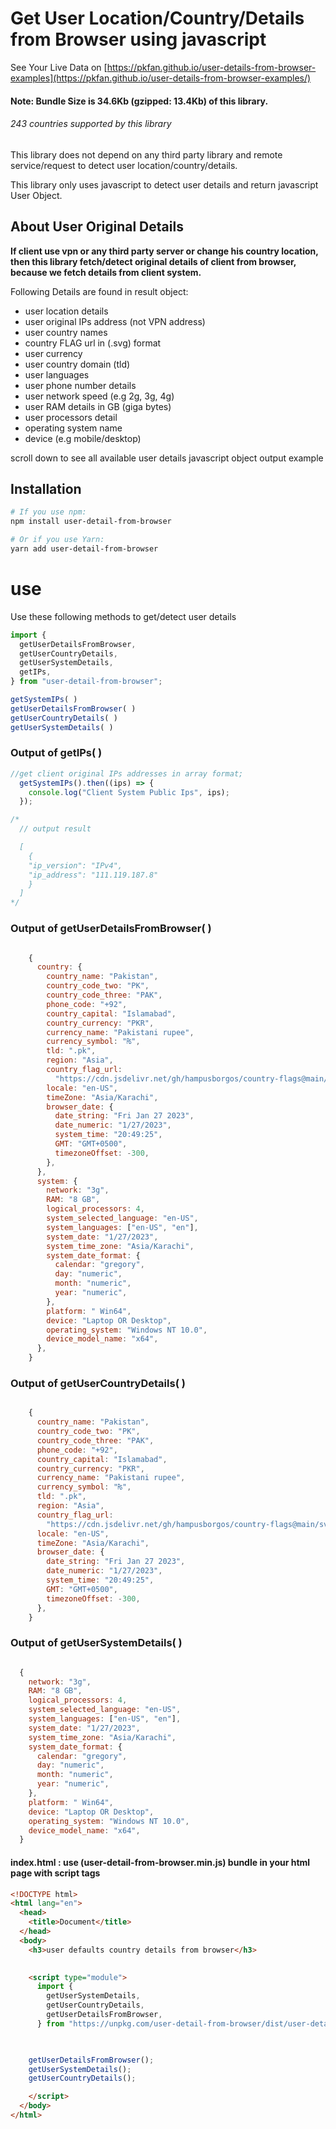 # Get User Location/Country/Details from Browser using javascript

See Your Live Data on [https://pkfan.github.io/user-details-from-browser-examples](https://pkfan.github.io/user-details-from-browser-examples/) 

#### Note: Bundle Size is 34.6Kb (gzipped: 13.4Kb) of this library.

###### 243 countries supported by this library
   
   
   
This library does not depend on any third party library and remote service/request to detect user location/country/details. 

This library only uses javascript to detect user details and return javascript User Object.    

## About User Original Details
**If client use vpn or any third party server or change his country location, then this library fetch/detect original details of client from browser, because we fetch details from client system.**   


Following Details are found in result object:   
* user location details
* user original IPs address (not VPN address)
* user country names
* country FLAG url in (.svg) format
* user currency
* user country domain (tld)
* user languages
* user phone number details
* user network speed (e.g 2g, 3g, 4g)
* user RAM details in GB (giga bytes)
* user processors detail
* operating system name
* device (e.g mobile/desktop)

scroll down to see all available user details javascript object output example

## Installation
```bash
# If you use npm:
npm install user-detail-from-browser

# Or if you use Yarn:
yarn add user-detail-from-browser
```

# use
Use these following methods to get/detect user details
```js
import {
  getUserDetailsFromBrowser,
  getUserCountryDetails,
  getUserSystemDetails,
  getIPs,
} from "user-detail-from-browser";

getSystemIPs( )
getUserDetailsFromBrowser( )
getUserCountryDetails( )
getUserSystemDetails( )

```

### Output of getIPs( )
```js
//get client original IPs addresses in array format;
  getSystemIPs().then((ips) => {
    console.log("Client System Public Ips", ips);
  });

/*
  // output result

  [ 
    {
    "ip_version": "IPv4",
    "ip_address": "111.119.187.8"
    } 
  ]
*/

```

### Output of getUserDetailsFromBrowser( )
```js

    {
      country: {
        country_name: "Pakistan",
        country_code_two: "PK",
        country_code_three: "PAK",
        phone_code: "+92",
        country_capital: "Islamabad",
        country_currency: "PKR",
        currency_name: "Pakistani rupee",
        currency_symbol: "₨",
        tld: ".pk",
        region: "Asia",
        country_flag_url:
          "https://cdn.jsdelivr.net/gh/hampusborgos/country-flags@main/svg/pk.svg",
        locale: "en-US",
        timeZone: "Asia/Karachi",
        browser_date: {
          date_string: "Fri Jan 27 2023",
          date_numeric: "1/27/2023",
          system_time: "20:49:25",
          GMT: "GMT+0500",
          timezoneOffset: -300,
        },
      },
      system: {
        network: "3g",
        RAM: "8 GB",
        logical_processors: 4,
        system_selected_language: "en-US",
        system_languages: ["en-US", "en"],
        system_date: "1/27/2023",
        system_time_zone: "Asia/Karachi",
        system_date_format: {
          calendar: "gregory",
          day: "numeric",
          month: "numeric",
          year: "numeric",
        },
        platform: " Win64",
        device: "Laptop OR Desktop",
        operating_system: "Windows NT 10.0",
        device_model_name: "x64",
      },
    }


```


### Output of getUserCountryDetails( )
```js

    {
      country_name: "Pakistan",
      country_code_two: "PK",
      country_code_three: "PAK",
      phone_code: "+92",
      country_capital: "Islamabad",
      country_currency: "PKR",
      currency_name: "Pakistani rupee",
      currency_symbol: "₨",
      tld: ".pk",
      region: "Asia",
      country_flag_url:
        "https://cdn.jsdelivr.net/gh/hampusborgos/country-flags@main/svg/pk.svg",
      locale: "en-US",
      timeZone: "Asia/Karachi",
      browser_date: {
        date_string: "Fri Jan 27 2023",
        date_numeric: "1/27/2023",
        system_time: "20:49:25",
        GMT: "GMT+0500",
        timezoneOffset: -300,
      },
    }

```

### Output of getUserSystemDetails( )
```js

  {
    network: "3g",
    RAM: "8 GB",
    logical_processors: 4,
    system_selected_language: "en-US",
    system_languages: ["en-US", "en"],
    system_date: "1/27/2023",
    system_time_zone: "Asia/Karachi",
    system_date_format: {
      calendar: "gregory",
      day: "numeric",
      month: "numeric",
      year: "numeric",
    },
    platform: " Win64",
    device: "Laptop OR Desktop",
    operating_system: "Windows NT 10.0",
    device_model_name: "x64",
  }

```

#### index.html : use (user-detail-from-browser.min.js) bundle in your html page with script tags

```html
<!DOCTYPE html>
<html lang="en">
  <head>
    <title>Document</title>
  </head>
  <body>
    <h3>user defaults country details from browser</h3>
  

    <script type="module">
      import {
        getUserSystemDetails,
        getUserCountryDetails,
        getUserDetailsFromBrowser,
      } from "https://unpkg.com/user-detail-from-browser/dist/user-detail-from-browser.min.js";

  

    getUserDetailsFromBrowser();
    getUserSystemDetails();
    getUserCountryDetails();

    </script>
  </body>
</html>

```
